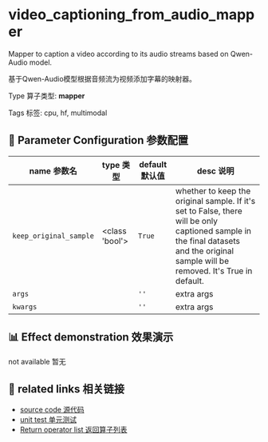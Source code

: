 # video_captioning_from_audio_mapper

Mapper to caption a video according to its audio streams based on Qwen-Audio model.

基于Qwen-Audio模型根据音频流为视频添加字幕的映射器。

Type 算子类型: **mapper**

Tags 标签: cpu, hf, multimodal

## 🔧 Parameter Configuration 参数配置
| name 参数名 | type 类型 | default 默认值 | desc 说明 |
|--------|------|--------|------|
| `keep_original_sample` | <class 'bool'> | `True` | whether to keep the original sample. If it's set to False, there will be only captioned sample in the final datasets and the original sample will be removed. It's True in default. |
| `args` |  | `''` | extra args |
| `kwargs` |  | `''` | extra args |

## 📊 Effect demonstration 效果演示
not available 暂无

## 🔗 related links 相关链接
- [source code 源代码](../../../data_juicer/ops/mapper/video_captioning_from_audio_mapper.py)
- [unit test 单元测试](../../../tests/ops/mapper/test_video_captioning_from_audio_mapper.py)
- [Return operator list 返回算子列表](../../Operators.md)